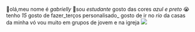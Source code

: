 👋olá,meu nome é _gabrielly_
🎒sou _estudante_ 
gosto das cores _azul e preto_ 
😭tenho _15_
gosto de fazer_terços personalisado_ 
gosto de ir no _rio_ da casas da minha vó
vou muito em grupos de jovem e na igreja 
![](https://tenor.com/pt-BR/view/shrug-gif-12376877450262855610)
